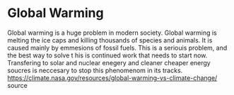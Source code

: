 # Global Warming
Global warming is a 
huge problem in modern society. 
Global warming 
is melting the ice caps 
and killing thousands 
of species and animals. 
It is caused mainly by 
emmesions of fossil fuels. 
This is a 
seriouis 
problem, and the best way to solve t
his is continued work
that needs to start now.
Transfering
to solar and
nuclear 
enegery 
and cleaner cheaper energy soucres is neccesary to stop 
this phenomenom in its tracks.
https://climate.nasa.gov/resources/global-warming-vs-climate-change/
source
